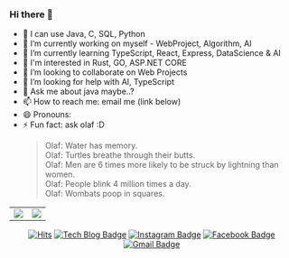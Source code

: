 ### Hi there 👋

- 🐶 I can use Java, C, SQL, Python
- 🔭 I’m currently working on myself - WebProject, Algorithm, AI
- 🌱 I’m currently learning TypeScript, React, Express, DataScience & AI
- 🐾 I'm interested in Rust, GO, ASP.NET CORE
- 👯 I’m looking to collaborate on Web Projects
- 🤔 I’m looking for help with AI, TypeScript
- 💬 Ask me about java maybe..?
- 📫 How to reach me: email me (link below)
- 😄 Pronouns: 
- ⚡ Fun fact: ask olaf :D
    > Olaf: Water has memory.  
    > Olaf: Turtles breathe through their butts.  
    > Olaf: Men are 6 times more likely to be struck by lightning than women.  
    > Olaf: People blink 4 million times a day.  
    > Olaf: Wombats poop in squares.  

<table>
    <tr>
        <td style="border: none;">
            <img src="https://github-readme-stats.vercel.app/api?username=parkjbdev&show_icons=true&theme=dark">
        </td>
        <td style="border: none;">
            <img src="https://github-readme-stats.vercel.app/api/top-langs/?username=parkjbdev&layout=compact&theme=dark">
        </td>
    </tr>
</table>

<div align="center">

[![Hits](https://hits.seeyoufarm.com/api/count/incr/badge.svg?url=https%3A%2F%2Fgithub.com%2Fparkjbdev&count_bg=%2379C83D&title_bg=%23555555&icon=&icon_color=%23E7E7E7&title=hits&edge_flat=true)](https://hits.seeyoufarm.com)  [![Tech Blog Badge](http://img.shields.io/badge/-Tech%20blog-black?style=flat-square&logo=github&link=https://parkjbdev.github.io/)](https://parkjbdev.github.io/)  [![Instagram Badge](https://img.shields.io/badge/instagram-e4405f?style=flat-square&logo=instagram&logoColor=white&link=https://www.instagram.com/parkjb_825)](https://www.instagram.com/parkjb_825)  [![Facebook Badge](https://img.shields.io/badge/facebook-1877f2?style=flat-square&logo=facebook&logoColor=white&link=https://www.facebook.com/parkjb825)](https://www.facebook.com/parkjb825)  [![Gmail Badge](https://img.shields.io/badge/Gmail-d14836?style=flat-square&logo=Gmail&logoColor=white&link=mailto:parkjbdev@gmail.com)](mailto:parkjbdev@gmail.com)

</div>
